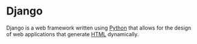 # Django


Django is a web framework written using [Python](/wiki/Python) that allows for the design of web applications that generate [HTML](/wiki/HTML) dynamically.